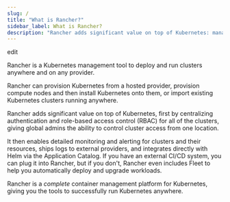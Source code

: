 ```yaml
---
slug: /
title: "What is Rancher?"
sidebar_label: What is Rancher?
description: "Rancher adds significant value on top of Kubernetes: managing hundreds of clusters from one interface, centralizing RBAC, enabling monitoring and alerting. Read more."
---
```


<head>
  <link rel="canonical" href="https://ranchermanager.docs.rancher.com"/>
</head>

edit

Rancher is a Kubernetes management tool to deploy and run clusters anywhere and on any provider.

Rancher can provision Kubernetes from a hosted provider, provision compute nodes and then install Kubernetes onto them, or import existing Kubernetes clusters running anywhere.

Rancher adds significant value on top of Kubernetes, first by centralizing authentication and role-based access control (RBAC) for all of the clusters, giving global admins the ability to control cluster access from one location.

It then enables detailed monitoring and alerting for clusters and their resources, ships logs to external providers, and integrates directly with Helm via the Application Catalog. If you have an external CI/CD system, you can plug it into Rancher, but if you don't, Rancher even includes Fleet to help you automatically deploy and upgrade workloads.

Rancher is a _complete_ container management platform for Kubernetes, giving you the tools to successfully run Kubernetes anywhere.
